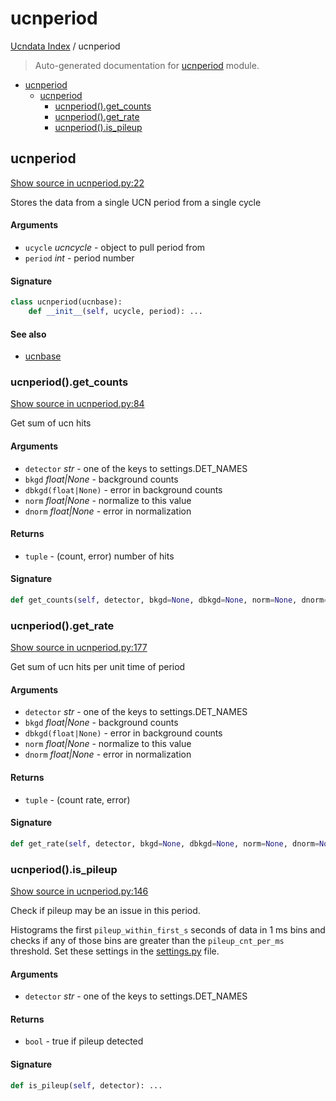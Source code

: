 # ucnperiod

[Ucndata Index](./README.md#ucndata-index) / ucnperiod

> Auto-generated documentation for [ucnperiod](../ucnperiod.py) module.

- [ucnperiod](#ucnperiod)
  - [ucnperiod](#ucnperiod-1)
    - [ucnperiod().get_counts](#ucnperiod()get_counts)
    - [ucnperiod().get_rate](#ucnperiod()get_rate)
    - [ucnperiod().is_pileup](#ucnperiod()is_pileup)

## ucnperiod

[Show source in ucnperiod.py:22](../ucnperiod.py#L22)

Stores the data from a single UCN period from a single cycle

#### Arguments

- `ucycle` *ucncycle* - object to pull period from
- `period` *int* - period number

#### Signature

```python
class ucnperiod(ucnbase):
    def __init__(self, ucycle, period): ...
```

#### See also

- [ucnbase](./ucnbase.md#ucnbase)

### ucnperiod().get_counts

[Show source in ucnperiod.py:84](../ucnperiod.py#L84)

Get sum of ucn hits

#### Arguments

- `detector` *str* - one of the keys to settings.DET_NAMES
- `bkgd` *float|None* - background counts
- `dbkgd(float|None)` - error in background counts
- `norm` *float|None* - normalize to this value
- `dnorm` *float|None* - error in normalization

#### Returns

- `tuple` - (count, error) number of hits

#### Signature

```python
def get_counts(self, detector, bkgd=None, dbkgd=None, norm=None, dnorm=None): ...
```

### ucnperiod().get_rate

[Show source in ucnperiod.py:177](../ucnperiod.py#L177)

Get sum of ucn hits per unit time of period

#### Arguments

- `detector` *str* - one of the keys to settings.DET_NAMES
- `bkgd` *float|None* - background counts
- `dbkgd(float|None)` - error in background counts
- `norm` *float|None* - normalize to this value
- `dnorm` *float|None* - error in normalization

#### Returns

- `tuple` - (count rate, error)

#### Signature

```python
def get_rate(self, detector, bkgd=None, dbkgd=None, norm=None, dnorm=None): ...
```

### ucnperiod().is_pileup

[Show source in ucnperiod.py:146](../ucnperiod.py#L146)

Check if pileup may be an issue in this period.

Histograms the first `pileup_within_first_s` seconds of data in 1 ms bins and checks if any of those bins are greater than the `pileup_cnt_per_ms` threshold. Set these settings in the [settings.py](../settings.py) file.

#### Arguments

- `detector` *str* - one of the keys to settings.DET_NAMES

#### Returns

- `bool` - true if pileup detected

#### Signature

```python
def is_pileup(self, detector): ...
```